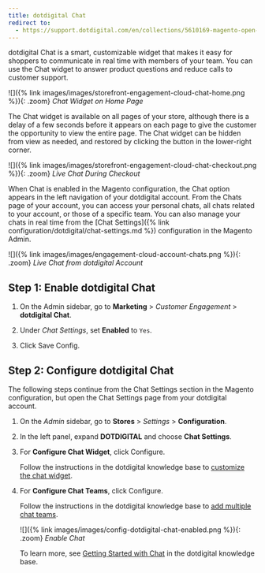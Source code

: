 ```yaml
---
title: dotdigital Chat
redirect to:
  - https://support.dotdigital.com/en/collections/5610169-magento-open-source-and-adobe-commerce
---
```


dotdigital Chat is a smart, customizable widget that makes it easy for shoppers to communicate in real time with members of your team. You can use the Chat widget to answer product questions and reduce calls to customer support.

![]({% link images/images/storefront-engagement-cloud-chat-home.png %}){: .zoom}
_Chat Widget on Home Page_

The Chat widget is available on all pages of your store, although there is a delay of a few seconds before it appears on each page to give the customer the opportunity to view the entire page. The Chat widget can be hidden from view as needed, and restored by clicking the button in the lower-right corner.

![]({% link images/images/storefront-engagement-cloud-chat-checkout.png %}){: .zoom}
_Live Chat During Checkout_

When Chat is enabled in the Magento configuration, the Chat option appears in the left navigation of your dotdigital account. From the Chats page of your account, you can access your personal chats, all chats related to your account, or those of a specific team. You can also manage your chats in real time from the [Chat Settings]({% link configuration/dotdigital/chat-settings.md %}) configuration in the Magento Admin.

![]({% link images/images/engagement-cloud-account-chats.png %}){: .zoom}
_Live Chat from dotdigital Account_

## Step 1: Enable dotdigital Chat

1. On the Admin sidebar, go to **Marketing** > _Customer Engagement_ > **dotdigital Chat**.

1. Under _Chat Settings_, set **Enabled** to `Yes`.

1. Click <span class="btn">Save Config</span>.

## Step 2: Configure dotdigital Chat

The following steps continue from the Chat Settings section in the Magento configuration, but open the Chat Settings page from your dotdigital account.

1. On the _Admin_ sidebar, go to **Stores** > _Settings_ > **Configuration**.

1. In the left panel, expand **DOTDIGITAL** and choose **Chat Settings**.

1. For **Configure Chat Widget**, click <span class="btn">Configure</span>.

   Follow the instructions in the dotdigital knowledge base to [customize the chat widget][1].

1. For **Configure Chat Teams**, click <span class="btn">Configure</span>.

   Follow the instructions in the dotdigital knowledge base to [add multiple chat teams][2].

   ![]({% link images/images/config-dotdigital-chat-enabled.png %}){: .zoom}
   _Enable Chat_

   To learn more, see [Getting Started with Chat][1] in the dotdigital knowledge base.

[1]: https://support.dotdigital.com/hc/en-gb/articles/360009756460-Getting-started-with-Chat
[2]: https://support.dotdigital.com/hc/en-gb/articles/360011371080
